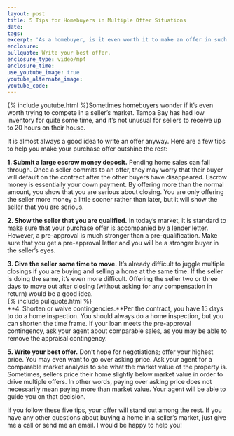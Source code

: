 ```yaml
---
layout: post
title: 5 Tips for Homebuyers in Multiple Offer Situations
date:
tags:
excerpt: 'As a homebuyer, is it even worth it to make an offer in such a competitive market? I say that it is, and I have a few tips to help you win your home.'
enclosure:
pullquote: Write your best offer.
enclosure_type: video/mp4
enclosure_time:
use_youtube_image: true
youtube_alternate_image:
youtube_code:
---
```



{% include youtube.html %}Sometimes homebuyers wonder if it’s even worth trying to compete in a seller’s market. Tampa Bay has had low inventory for quite some time, and it’s not unusual for sellers to receive up to 20 hours on their house.

It is almost always a good idea to write an offer anyway. Here are a few tips to help you make your purchase offer outshine the rest:

**1. Submit a large escrow money deposit.** Pending home sales can fall through. Once a seller commits to an offer, they may worry that their buyer will default on the contract after the other buyers have disappeared. Escrow money is essentially your down payment. By offering more than the normal amount, you show that you are serious about closing. You are only offering the seller more money a little sooner rather than later, but it will show the seller that you are serious.

**2. Show the seller that you are qualified.** In today’s market, it is standard to make sure that your purchase offer is accompanied by a lender letter. However, a pre-approval is much stronger than a pre-qualification. Make sure that you get a pre-approval letter and you will be a stronger buyer in the seller’s eyes.

**3. Give the seller some time to move.** It’s already difficult to juggle multiple closings if you are buying and selling a home at the same time. If the seller is doing the same, it’s even more difficult. Offering the seller two or three days to move out after closing (without asking for any compensation in return) would be a good idea.
<br>{% include pullquote.html %}
<br>**4. Shorten or waive contingencies.**Per the contract, you have 15 days to do a home inspection. You should always do a home inspection, but you can shorten the time frame. If your loan meets the pre-approval contingency, ask your agent about comparable sales, as you may be able to remove the appraisal contingency.

**5. Write your best offer.** Don’t hope for negotiations; offer your highest price. You may even want to go over asking price. Ask your agent for a comparable market analysis to see what the market value of the property is. Sometimes, sellers price their home slightly below market value in order to drive multiple offers. In other words, paying over asking price does not necessarily mean paying more than market value. Your agent will be able to guide you on that decision.

If you follow these five tips, your offer will stand out among the rest. If you have any other questions about buying a home in a seller’s market, just give me a call or send me an email. I would be happy to help you!